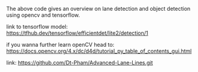The above code gives an overview on lane detection and object detection using opencv and tensorflow.


link to tensorflow model:
https://tfhub.dev/tensorflow/efficientdet/lite2/detection/1

if you wanna further learn openCV head to: 
https://docs.opencv.org/4.x/dc/d4d/tutorial_py_table_of_contents_gui.html

link:
https://github.com/Dt-Pham/Advanced-Lane-Lines.git
